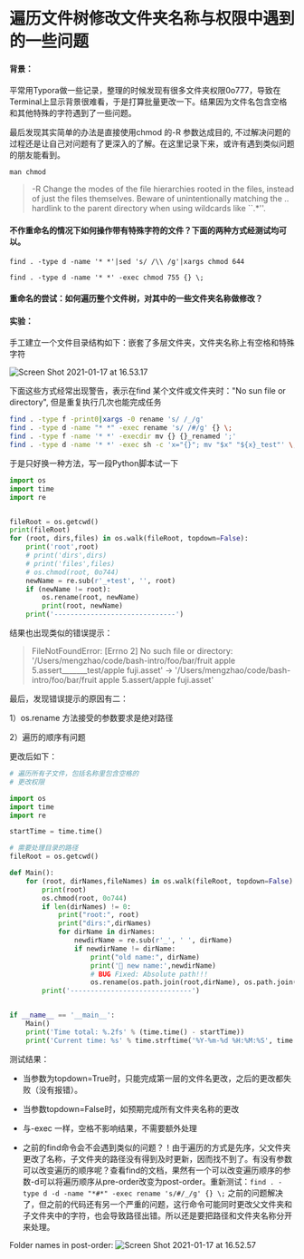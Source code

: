 # 遍历文件树修改文件夹名称与权限中遇到的一些问题


#### 背景：

平常用Typora做一些记录，整理的时候发现有很多文件夹权限0o777，导致在Terminal上显示背景很难看，于是打算批量更改一下。结果因为文件名包含空格和其他特殊的字符遇到了一些问题。

最后发现其实简单的办法是直接使用chmod 的-R 参数达成目的, 不过解决问题的过程还是让自己对问题有了更深入的了解。在这里记录下来，或许有遇到类似问题的朋友能看到。

<!--more-->

`man chmod`

>-R  Change the modes of the file hierarchies rooted in the files, instead of just the files themselves.  Beware of unintentionally matching the .. hardlink to the parent directory when using wildcards like ``.*''.


#### 不作重命名的情况下如何操作带有特殊字符的文件？下面的两种方式经测试均可以。



`find . -type d -name '* *'|sed 's/ /\\ /g'|xargs chmod 644`

`find . -type d -name '* *' -exec chmod 755 {} \;`


#### 重命名的尝试：如何遍历整个文件树，对其中的一些文件夹名称做修改？

#### 实验：

手工建立一个文件目录结构如下：嵌套了多层文件夹，文件夹名称上有空格和特殊字符

![Screen Shot 2021-01-17 at 16.53.17](https://tva1.sinaimg.cn/large/008eGmZEly1gmrhz1ntfuj31gk0ouaem.jpg)

下面这些方式经常出现警告，表示在find 某个文件或文件夹时："No sun file or directory",  但是重复执行几次也能完成任务

```sh
find . -type f -print0|xargs -0 rename 's/ /_/g'
find . -type d -name "* *" -exec rename 's/ /#/g' {} \;
find . -type f -name '* *' -execdir mv {} {}_renamed ';'
find . -type d -name '* *' -exec sh -c 'x="{}"; mv "$x" "${x}_test"' \;
```

于是只好换一种方法，写一段Python脚本试一下

```python
import os
import time
import re


fileRoot = os.getcwd()
print(fileRoot)
for (root, dirs,files) in os.walk(fileRoot, topdown=False):
    print('root',root)
    # print('dirs',dirs)
    # print('files',files)
    # os.chmod(root, 0o744)
    newName = re.sub(r'_+test', '', root)
    if (newName != root):
        os.rename(root, newName)
        print(root, newName)
    print('------------------------------')


```

结果也出现类似的错误提示：

>FileNotFoundError: [Errno 2] No such file or directory: '/Users/mengzhao/code/bash-intro/foo/bar/fruit apple 5.assert_______test/apple fuji.asset' -> '/Users/mengzhao/code/bash-intro/foo/bar/fruit apple 5.assert/apple fuji.asset'


最后，发现错误提示的原因有二：

1）os.rename 方法接受的参数要求是绝对路径

2）遍历的顺序有问题


更改后如下：

```python
# 遍历所有子文件，包括名称里包含空格的
# 更改权限

import os
import time
import re

startTime = time.time()

# 需要处理目录的路径
fileRoot = os.getcwd()

def Main():
    for (root, dirNames,fileNames) in os.walk(fileRoot, topdown=False):
        print(root)
        os.chmod(root, 0o744)
        if len(dirNames) != 0:
            print("root:", root)
            print("dirs:",dirNames)
            for dirName in dirNames:
                newdirName = re.sub(r'_', ' ', dirName)
                if newdirName != dirName:
                    print("old name:", dirName)
                    print('🦊 new name:',newdirName)
                    # BUG Fixed: Absolute path!!!
                    os.rename(os.path.join(root,dirName), os.path.join(root,newdirName))
        print('------------------------------')


if __name__ == '__main__':
    Main()
    print('Time total: %.2fs' % (time.time() - startTime))
    print('Current time: %s' % time.strftime('%Y-%m-%d %H:%M:%S', time.localtime(time.time())))
```


测试结果：

- 当参数为topdown=True时，只能完成第一层的文件名更改，之后的更改都失败（没有报错）。

- 当参数topdown=False时，如预期完成所有文件夹名称的更改

- 与-exec 一样，空格不影响结果，不需要额外处理
- 之前的find命令会不会遇到类似的问题？！由于遍历的方式是先序，父文件夹更改了名称，子文件夹的路径没有得到及时更新，因而找不到了。有没有参数可以改变遍历的顺序呢？查看find的文档，果然有一个可以改变遍历顺序的参数-d可以将遍历顺序从pre-order改变为post-order。重新测试：`find . -type d -d -name "*#*" -exec rename 's/#/_/g' {} \;` 之前的问题解决了，但之前的代码还有另一个严重的问题，这行命令可能同时更改父文件夹和子文件夹中的字符，也会导致路径出错。所以还是要把路径和文件夹名称分开来处理。



Folder names in post-order:
![Screen Shot 2021-01-17 at 16.52.57](https://tva1.sinaimg.cn/large/008eGmZEly1gmrhze5a9xj31ka0ogn1s.jpg)



